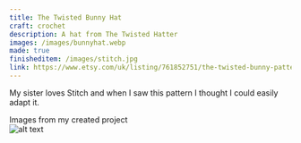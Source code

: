 ```yaml
---
title: The Twisted Bunny Hat
craft: crochet
description: A hat from The Twisted Hatter
images: /images/bunnyhat.webp
made: true
finisheditem: /images/stitch.jpg
link: https://www.etsy.com/uk/listing/761852751/the-twisted-bunny-pattern-please-read?ref=yr_purchases
---
```


My sister loves Stitch and when I saw this pattern I thought I could easily adapt it.   

Images from my created project   
![alt text](/images/stitch.jpg)
